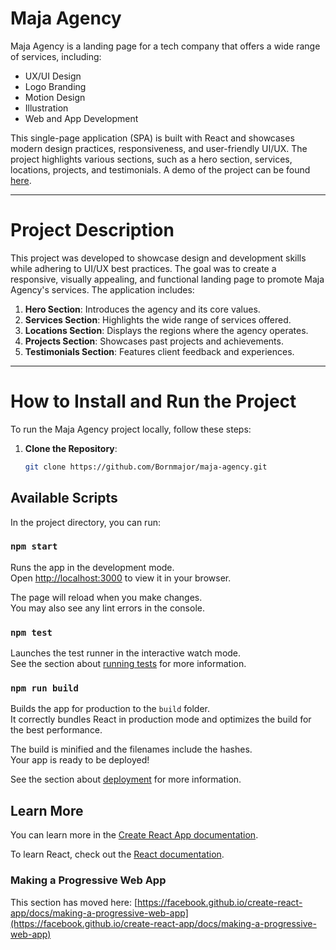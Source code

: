 # Maja Agency

Maja Agency is a landing page for a tech company that offers a wide range of services, including:

- UX/UI Design
- Logo Branding
- Motion Design
- Illustration
- Web and App Development

This single-page application (SPA) is built with React and showcases modern design practices, responsiveness, and user-friendly UI/UX. The project highlights various sections, such as a hero section, services, locations, projects, and testimonials. A demo of the project can be found [here](https://maja-agency.netlify.app/).

---

# Project Description

This project was developed to showcase design and development skills while adhering to UI/UX best practices. The goal was to create a responsive, visually appealing, and functional landing page to promote Maja Agency's services. The application includes:

1. **Hero Section**: Introduces the agency and its core values.
2. **Services Section**: Highlights the wide range of services offered.
3. **Locations Section**: Displays the regions where the agency operates.
4. **Projects Section**: Showcases past projects and achievements.
5. **Testimonials Section**: Features client feedback and experiences.

---

# How to Install and Run the Project

To run the Maja Agency project locally, follow these steps:

1. **Clone the Repository**:
   ```bash
   git clone https://github.com/Bornmajor/maja-agency.git

## Available Scripts

In the project directory, you can run:

### `npm start`

Runs the app in the development mode.\
Open [http://localhost:3000](http://localhost:3000) to view it in your browser.

The page will reload when you make changes.\
You may also see any lint errors in the console.

### `npm test`

Launches the test runner in the interactive watch mode.\
See the section about [running tests](https://facebook.github.io/create-react-app/docs/running-tests) for more information.

### `npm run build`

Builds the app for production to the `build` folder.\
It correctly bundles React in production mode and optimizes the build for the best performance.

The build is minified and the filenames include the hashes.\
Your app is ready to be deployed!

See the section about [deployment](https://facebook.github.io/create-react-app/docs/deployment) for more information.

## Learn More

You can learn more in the [Create React App documentation](https://facebook.github.io/create-react-app/docs/getting-started).

To learn React, check out the [React documentation](https://reactjs.org/).


### Making a Progressive Web App

This section has moved here: [https://facebook.github.io/create-react-app/docs/making-a-progressive-web-app](https://facebook.github.io/create-react-app/docs/making-a-progressive-web-app)


